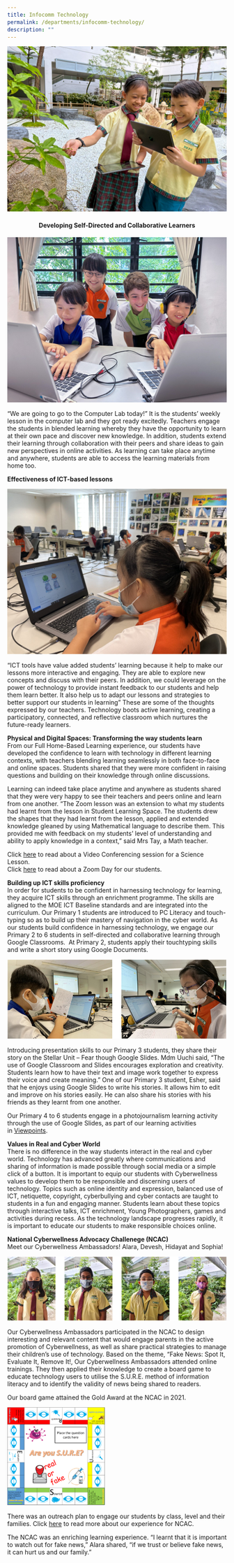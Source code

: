 ```yaml
---
title: Infocomm Technology
permalink: /departments/infocomm-technology/
description: ""
---
```

<img src="/images/br-junior-reporter_20230308_img_2259-scaled.jpeg">
<h4 style="text-align: center;"><strong>Developing Self-Directed and Collaborative Learners</strong></h4>
<img src="/images/br-junior-reporter_20230331_img_2823-scaled.jpeg">
<p>“We are going to go to the Computer Lab today!” It is the students’ weekly lesson in the computer lab and they got ready excitedly. Teachers engage the students in blended learning whereby they have the opportunity to learn at their own pace and discover new knowledge. In addition, students extend their learning through collaboration with their peers and share ideas to gain new perspectives in online activities. As learning can take place anytime and anywhere, students are able to access the learning materials from home too.</p>
<p><strong>Effectiveness of ICT-based lessons</strong></p>
<img src="/images/Hotspot-1B-2048x1536.jpg">
<p>“ICT tools have value added students’ learning because it help to make our lessons more interactive and engaging. They are able to explore new concepts and discuss with their peers. In addition, we could leverage on the power of technology to provide instant feedback to our students and help them learn better. It also help us to adapt our lessons and strategies to better support our students in learning” These are some of the thoughts expressed by our teachers. Technology boots active learning, creating a participatory, connected, and reflective classroom which nurtures the future-ready learners.</p>
<p><strong>Physical and Digital Spaces: Transforming the way students learn<br></strong>From our Full Home-Based Learning experience, our students have developed the confidence to learn with technology in different learning contexts, with teachers blending learning seamlessly in both face-to-face and online spaces. Students shared that they were more confident in raising questions and building on their knowledge through online discussions.</p>
<p>Learning can indeed take place anytime and anywhere as students shared that they were very happy to see their teachers and peers online and learn from one another. “The Zoom lesson was an extension to what my students had learnt from the lesson in Student Learning Space. The students drew the shapes that they had learnt from the lesson, applied and extended knowledge gleaned by using Mathematical language to describe them. This provided me with feedback on my students’ level of understanding and ability to apply knowledge in a context,” said Mrs Tay, a Math teacher.</p>
<p>Click&nbsp;<a href="https://www.facebook.com/pg/Blangah-Rise-Primary-School-1143547012326368/photos/?tab=album&amp;album_id=3497906250223754">here</a>&nbsp;to read about a Video Conferencing session for a Science Lesson.<br>Click&nbsp;<a href="https://www.facebook.com/pg/Blangah-Rise-Primary-School-1143547012326368/photos/?tab=album&amp;album_id=3530317306982648">here</a>&nbsp;to read about a Zoom Day for our students.</p>
<p><strong>Building up ICT skills proficiency<br></strong>In order for students to be confident in harnessing technology for learning, they acquire ICT skills through an enrichment programme. The skills are aligned to the MOE ICT Baseline standards and are integrated into the curriculum. Our Primary 1 students are introduced to PC Literacy and touch-typing so as to build up their mastery of navigation in the cyber world. As our students build confidence in harnessing technology, we engage our Primary 2 to 6 students in self-directed and collaborative learning through Google Classrooms. &nbsp;At Primary 2, students apply their touchtyping skills and write a short story using Google Documents.</p>
<img src="/images/infocomm1.png">
<p>Introducing presentation skills to our Primary 3 students, they share their story on the Stellar Unit – Fear though Google Slides. Mdm Uuchi said, “The use of Google Classroom and Slides encourages exploration and creativity. Students learn how to have their text and image work together to express their voice and create meaning.” One of our Primary 3 student, Esher, said that he enjoys using Google Slides to write his stories. It allows him to edit and improve on his stories easily. He can also share his stories with his friends as they learnt from one another.</p>
<p>Our Primary 4 to 6 students engage in a photojournalism learning activity through the use of Google Slides, as part of our learning activities in&nbsp;<a href="/viewpoints/">Viewpoints</a>.</p>
<p><strong>Values in Real and Cyber World<br></strong>There is no difference in the way students interact in the real and cyber world. Technology has advanced greatly where communications and sharing of information is made possible through social media or a simple click of a button. It is important to equip our students with Cyberwellness values to develop them to be responsible and discerning users of technology. Topics such as online identity and expression, balanced use of ICT, netiquette, copyright, cyberbullying and cyber contacts are taught to students in a fun and engaging manner. Students learn about these topics through interactive talks, ICT enrichment, Young Photographers, games and activities during recess. As the technology landscape progresses rapidly, it is important to educate our students to make responsible choices online.</p>
<p><strong>National Cyberwellness Advocacy Challenege (NCAC)<br></strong>Meet our Cyberwellness Ambassadors! Alara, Devesh, Hidayat and Sophia!</p>
<img src="/images/infocomm2.png">
<p>Our Cyberwellness Ambassadors participated in the NCAC to design interesting and relevant content that would engage parents in the active promotion of Cyberwellness, as well as share practical strategies to manage their children’s use of technology. Based on the theme, “Fake News: Spot It, Evaluate It, Remove It!, Our Cyberwellness Ambassadors attended online trainings. They then applied their knowledge to create a board game to educate technology users to utilise the S.U.R.E. method of information literacy and to identify the validity of news being shared to readers.</p>
<p>Our board game attained the Gold Award at the NCAC in 2021.</p>
<img src="/images/latest-boardgame-to-be-printed--300x296.png" style="width:45%">
<p>There was an outreach plan to engage our students by class, level and their families. Click&nbsp;<a href="/2021/11/09/gold-award-in-this-years-national-cyberwellness-advocacy-challenge-ncac/">here</a>&nbsp;to read more about our experience for NCAC.</p>
<p>The NCAC was an enriching learning experience. “I learnt that it is important to watch out for fake news,” Alara shared, “if we trust or believe fake news, it can hurt us and our family.”</p>